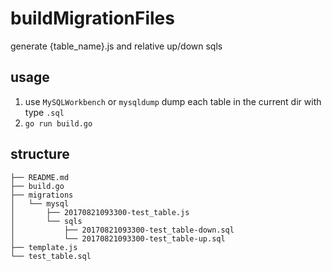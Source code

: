 # buildMigrationFiles
generate {table_name}.js and relative up/down sqls

## usage
1. use `MySQLWorkbench` or `mysqldump` dump each table in the current dir with type `.sql`
2. `go run build.go`

## structure
```
├── README.md
├── build.go
├── migrations
│   └── mysql
│       ├── 20170821093300-test_table.js
│       └── sqls
│           ├── 20170821093300-test_table-down.sql
│           └── 20170821093300-test_table-up.sql
├── template.js
└── test_table.sql
```

